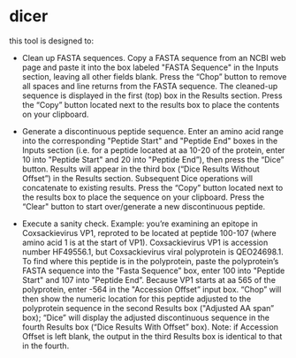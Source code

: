 # dicer
this tool is designed to:

- Clean up FASTA sequences. Copy a FASTA sequence from an NCBI web page and paste it into the box labeled "FASTA Sequence" in the Inputs section, leaving all other fields blank. Press the “Chop” button to remove all spaces and line returns from the FASTA sequence. The cleaned-up sequence is displayed in the first (top) box in the Results section. Press the “Copy” button located next to the results box to place the contents on your clipboard.

- Generate a discontinuous peptide sequence. Enter an amino acid range into the corresponding "Peptide Start" and "Peptide End" boxes in the Inputs section (i.e. for a peptide located at aa 10-20 of the protein, enter 10 into "Peptide Start" and 20 into "Peptide End”), then press the “Dice” button. Results will appear in the third box (“Dice Results Without Offset”) in the Results section. Subsequent Dice operations will concatenate to existing results. Press the “Copy” button located next to the results box to place the  sequence on your clipboard. Press the “Clear" button to start over/generate a new discontinuous peptide. 

- Execute a sanity check. Example: you’re examining an epitope in Coxsackievirus VP1, reproted to be located at peptide 100-107 (where amino acid 1 is at the start of VP1). Coxsackievirus VP1 is accession number HF49556.1, but Coxsackievirus viral polyprotein is QEO24698.1. To find where this peptide is in the polyprotein, paste the polyprotein’s FASTA sequence into the "Fasta Sequence” box, enter 100 into "Peptide Start" and 107 into "Peptide End”. Because VP1 starts at aa 565 of the polyprotein, enter -564 in the "Accession Offset” input box. “Chop” will then show the numeric location for this peptide adjusted to the polyprotein sequence in the second Results box ("Adjusted AA span” box); “Dice” will display the adjusted discontinuous sequence in the fourth Results box (“Dice Results With Offset” box). Note: if Accession Offset is left blank, the output in the third Results box is identical to that in the fourth. 
